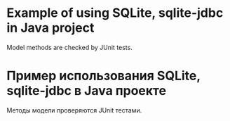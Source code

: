 # Example of using SQLite, sqlite-jdbc in Java project
Model methods are checked by JUnit tests.

# Пример использования SQLite, sqlite-jdbc в Java проекте
Методы модели проверяются JUnit тестами.
